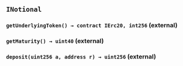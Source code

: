 ## `INotional`






### `getUnderlyingToken() → contract IErc20, int256` (external)





### `getMaturity() → uint40` (external)





### `deposit(uint256 a, address r) → uint256` (external)








